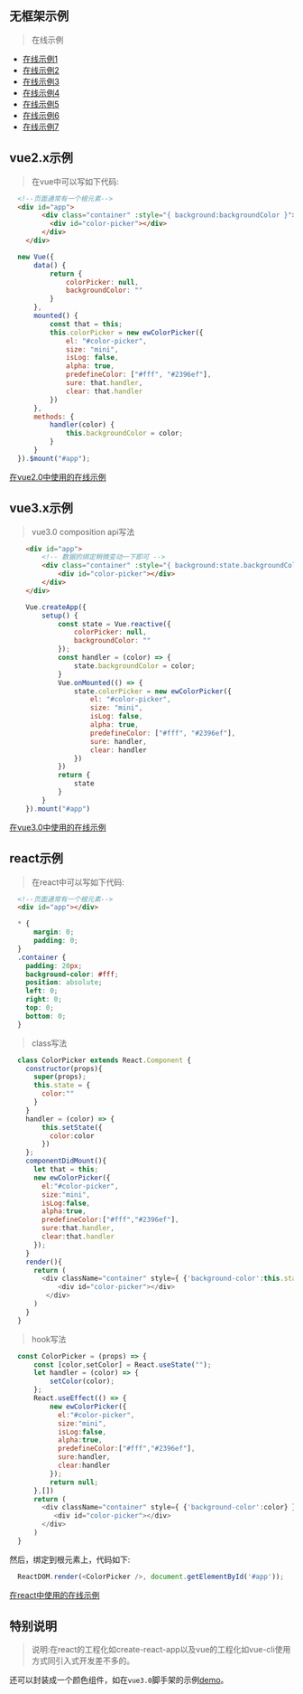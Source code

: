 ## 无框架示例

> 在线示例

* [在线示例1](https://eveningwater.github.io/ew-color-picker/example/color.html)
* [在线示例2](https://eveningwater.github.io/ew-color-picker/example/color-body.html)
* [在线示例3](https://eveningwater.github.io/ew-color-picker/example/color-predefine.html)
* [在线示例4](https://eveningwater.github.io/ew-color-picker/example/color-show.html)
* [在线示例5](https://eveningwater.github.io/ew-color-picker/example/color-size.html)
* [在线示例6](https://eveningwater.github.io/ew-color-picker/example/color-box-disabled.html)
* [在线示例7](https://eveningwater.github.io/ew-color-picker/example/color-mode.html)

## vue2.x示例

> 在vue中可以写如下代码:

```html
  <!--页面通常有一个根元素-->
  <div id="app">
        <div class="container" :style="{ background:backgroundColor }">
          <div id="color-picker"></div>
        </div>
    </div>
```
```js
  new Vue({
      data() {
          return {
              colorPicker: null,
              backgroundColor: ""
          }
      },
      mounted() {
          const that = this;
          this.colorPicker = new ewColorPicker({
              el: "#color-picker",
              size: "mini",
              isLog: false,
              alpha: true,
              predefineColor: ["#fff", "#2396ef"],
              sure: that.handler,
              clear: that.handler
          })
      },
      methods: {
          handler(color) {
              this.backgroundColor = color;
          }
      }
  }).$mount("#app");
```

[在vue2.0中使用的在线示例](https://eveningwater.github.io/ew-color-picker/example/vue-color-demo.html)

## vue3.x示例

> vue3.0 composition api写法
```html
    <div id="app">
        <!-- 数据的绑定稍微变动一下即可 -->
        <div class="container" :style="{ background:state.backgroundColor }">
            <div id="color-picker"></div>
        </div>
    </div>
```
```js
    Vue.createApp({
        setup() {
            const state = Vue.reactive({
                colorPicker: null,
                backgroundColor: ""
            });
            const handler = (color) => {
                state.backgroundColor = color;
            }
            Vue.onMounted(() => {
                state.colorPicker = new ewColorPicker({
                    el: "#color-picker",
                    size: "mini",
                    isLog: false,
                    alpha: true,
                    predefineColor: ["#fff", "#2396ef"],
                    sure: handler,
                    clear: handler
                })
            })
            return {
                state
            }
        }
    }).mount("#app")
```

[在vue3.0中使用的在线示例](https://eveningwater.github.io/ew-color-picker/example/vue-next-color-demo.html)

## react示例

> 在react中可以写如下代码:

```html
  <!--页面通常有一个根元素-->
  <div id="app"></div>
```

```css
  * {
      margin: 0;
      padding: 0;
  }
  .container {
    padding: 20px;
    background-color: #fff;
    position: absolute;
    left: 0;
    right: 0;
    top: 0;
    bottom: 0;
  }
```
> class写法

```js
  class ColorPicker extends React.Component {
    constructor(props){
      super(props);
      this.state = {
        color:""
      }
    }
    handler = (color) => {
        this.setState({
          color:color
        })
    };
    componentDidMount(){
      let that = this;
      new ewColorPicker({
        el:"#color-picker",
        size:"mini",
        isLog:false,
        alpha:true,
        predefineColor:["#fff","#2396ef"],
        sure:that.handler,
        clear:that.handler
      });
    }
    render(){
      return (
        <div className="container" style={ {'background-color':this.state.color} }>
            <div id="color-picker"></div>
         </div>
      )
    }
  }
```
> hook写法

```js
  const ColorPicker = (props) => {
      const [color,setColor] = React.useState("");
      let handler = (color) => {
          setColor(color);
      };
      React.useEffect(() => {
          new ewColorPicker({
            el:"#color-picker",
            size:"mini",
            isLog:false,
            alpha:true,
            predefineColor:["#fff","#2396ef"],
            sure:handler,
            clear:handler
          });
          return null;
      },[])
      return (
        <div className="container" style={ {'background-color':color} }>
           <div id="color-picker"></div>
        </div>
      )
  }
```
然后，绑定到根元素上，代码如下:

```js
  ReactDOM.render(<ColorPicker />, document.getElementById('#app'));
```
[在react中使用的在线示例](https://eveningwater.github.io/ew-color-picker/example/react-color-demo.html)

## 特别说明

> 说明:在react的工程化如create-react-app以及vue的工程化如vue-cli使用方式同引入式开发差不多的。

还可以封装成一个颜色组件，如在`vue3.0`脚手架的示例[demo](https://github.com/eveningwater/website/blob/master/src/components/ColorPicker.vue)。
